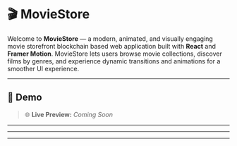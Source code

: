 # 🎬 MovieStore

Welcome to **MovieStore** — a modern, animated, and visually engaging movie storefront blockchain based web application built with **React** and **Framer Motion**. MovieStore lets users browse movie collections, discover films by genres, and experience dynamic transitions and animations for a smoother UI experience.

---

## 📸 Demo

> 🌐 **Live Preview:** _Coming Soon_  
---


---

---

